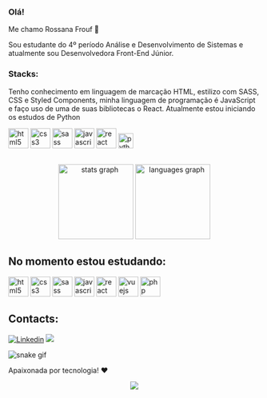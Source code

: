 ### Olá! 
Me chamo Rossana Frouf 👋

Sou estudante do 4º período Análise e Desenvolvimento de Sistemas e atualmente sou Desenvolvedora Front-End Júnior. 


### Stacks:
Tenho conhecimento em linguagem de marcação HTML, estilizo com SASS, CSS e Styled Components, minha linguagem de programação é JavaScript e faço uso de uma de suas bibliotecas o React. Atualmente estou iniciando os estudos de Python 


<div align="left">
  <img src="https://cdn.jsdelivr.net/gh/devicons/devicon/icons/html5/html5-original.svg" height="40" alt="html5 logo" />
  <img src="https://cdn.jsdelivr.net/gh/devicons/devicon/icons/css3/css3-original.svg" height="40" alt="css3 logo"  />
  <img src="https://cdn.jsdelivr.net/gh/devicons/devicon/icons/sass/sass-original.svg" height="40" alt="sass logo"  />
  <img src="https://cdn.jsdelivr.net/gh/devicons/devicon/icons/javascript/javascript-original.svg" height="40" alt="javascript logo"  />
  <img src="https://cdn.jsdelivr.net/gh/devicons/devicon/icons/react/react-original.svg" height="40" alt="react logo"  />
  <img src="https://cdn.jsdelivr.net/gh/devicons/devicon/icons/python/python-original.svg" height="30" alt="python logo"  />
</div>

##

<div align="center">
  <img src="https://github-readme-stats.vercel.app/api?username=RossanaFrouf&hide_title=false&hide_rank=false&show_icons=true&include_all_commits=true&count_private=true&disable_animations=false&theme=dracula&locale=en&hide_border=false&order=1" height="150" alt="stats graph"  />
  <img src="https://github-readme-stats.vercel.app/api/top-langs?username=RossanaFrouf&locale=en&hide_title=false&layout=compact&card_width=320&langs_count=5&theme=dracula&hide_border=false&order=2" height="150" alt="languages graph"  />
</div>

## No momento estou estudando:

<div align="left">
  <img src="https://cdn.jsdelivr.net/gh/devicons/devicon/icons/html5/html5-original.svg" height="40" alt="html5 logo" />
  <img src="https://cdn.jsdelivr.net/gh/devicons/devicon/icons/css3/css3-original.svg" height="40" alt="css3 logo"  />
  <img src="https://cdn.jsdelivr.net/gh/devicons/devicon/icons/sass/sass-original.svg" height="40" alt="sass logo"  />
  <img src="https://cdn.jsdelivr.net/gh/devicons/devicon/icons/javascript/javascript-original.svg" height="40" alt="javascript logo"  />
  <img src="https://cdn.jsdelivr.net/gh/devicons/devicon/icons/react/react-original.svg" height="40" alt="react logo"  />
  <img src="https://cdn.jsdelivr.net/gh/devicons/devicon/icons/vuejs/vuejs-original.svg" height="40" alt="vuejs logo"  />
  <img src="https://cdn.jsdelivr.net/gh/devicons/devicon/icons/php/php-original.svg" height="40" alt="php logo"  />
</div>


## Contacts:
[![Linkedin](https://img.shields.io/badge/LinkedIn-0077B5?style=for-the-badge&logo=linkedin&logoColor=white)](https://www.linkedin.com/in/rossana-frouf-programadora/)
<a href = "mailto:contato.rafaelalexandrino@gmail.com"> <img src="https://img.shields.io/badge/-Gmail-%23333?style=for-the-badge&logo=gmail&logoColor=white" target="_blank"></a>

 ![snake gif](https://github.com/your-user-name/rossanafrouf/blob/output/github-contribution-grid-snake.gif)


Apaixonada por tecnologia! ❤️


<div align="center">
  <img src="https://profile-counter.glitch.me/RossanaFrouf/count.svg?"  />
</div>
